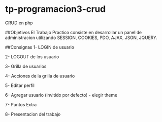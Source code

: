 # tp-programacion3-crud
CRUD en php

##Objetivos
El Trabajo Practico consiste en desarrollar un panel de administracion utilizando SESSION, COOKIES, PDO, AJAX, JSON, JQUERY.

##Consignas
1- LOGIN de usuario

2- LOGOUT de los usuario

3- Grilla de usuarios

4- Acciones de la grilla de usuario

5- Editar perfil

6- Agregar usuario (invitido por defecto) - elegir theme

7- Puntos Extra

8- Presentacion del trabajo
